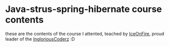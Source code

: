 # Java-strus-spring-hibernate course contents
these are the contents of the course I attented, teached by [IceOnFire](https://github.com/IceOnFire), proud leader of the [IngloriousCoderz](https://github.com/IngloriousCoderz) :D
